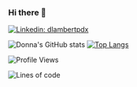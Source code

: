 ### Hi there 👋

[![Linkedin: dlambertpdx](https://img.shields.io/badge/-dlambertpdx-blue?style=flat-square&logo=Linkedin&logoColor=white&link=https://www.linkedin.com/in/dlambertpdx/)](https://www.linkedin.com/in/dlambertpdx/)

![Donna's GitHub stats](https://github-readme-stats.vercel.app/api?username=sanvean74&count_private=true&show_icons=true&theme=darcula)
[![Top Langs](https://github-readme-stats.vercel.app/api/top-langs/?username=sanvean74&layout=compact)](https://github.com/sanvean74/github-readme-stats&langs_count=10&theme=darcula)


<!--START_SECTION:waka-->
![Profile Views](http://img.shields.io/badge/Profile%20Views-812-blue)

![Lines of code](https://img.shields.io/badge/From%20Hello%20World%20I%27ve%20Written-1.3%20million%20lines%20of%20code-blue)

<!--END_SECTION:waka-->
